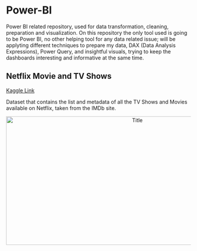 # Power-BI
Power BI related repository, used for data transformation, cleaning, preparation and visualization. On this repository the only tool used is going to be Power BI, no other helping tool for any data related issue; will be applyting different techniques to prepare my data, DAX (Data Analysis Expressions), Power Query, and insightful visuals, trying to keep the dashboards interesting and informative at the same time.

## Netflix Movie and TV Shows

[Kaggle Link](https://www.kaggle.com/datasets/snehaanbhawal/netflix-tv-shows-and-movie-list)

Dataset that contains the list and metadata of all the TV Shows and Movies available on Netflix, taken from the IMDb site.

<p align="center">
  <img src="https://i.imgur.com/Le5H0j5.png" alt="Title" width="700px" height="350px">
</p>
